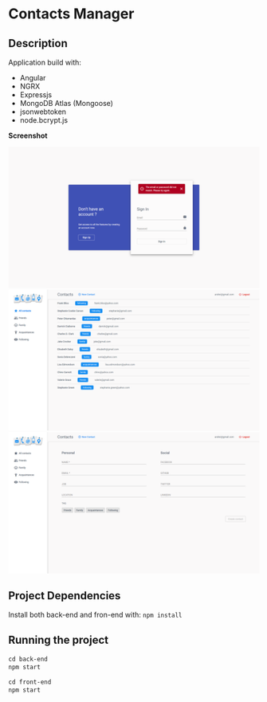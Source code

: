 # Contacts Manager

## Description

Application build with:
* Angular
* NGRX
* Expressjs
* MongoDB Atlas (Mongoose)
* jsonwebtoken
* node.bcrypt.js

__Screenshot__

![alt text](https://raw.githubusercontent.com/AndreiGolopenta/contacts-manager/master/front-end/src/assets/screenshots/0.png)
![alt text](https://raw.githubusercontent.com/AndreiGolopenta/contacts-manager/master/front-end/src/assets/screenshots/1.png)
![alt text](https://raw.githubusercontent.com/AndreiGolopenta/contacts-manager/master/front-end/src/assets/screenshots/2.png)


## Project Dependencies
Install both back-end and fron-end with:
`npm install`

## Running the project
```cli
cd back-end
npm start
```
```cli
cd front-end
npm start
```